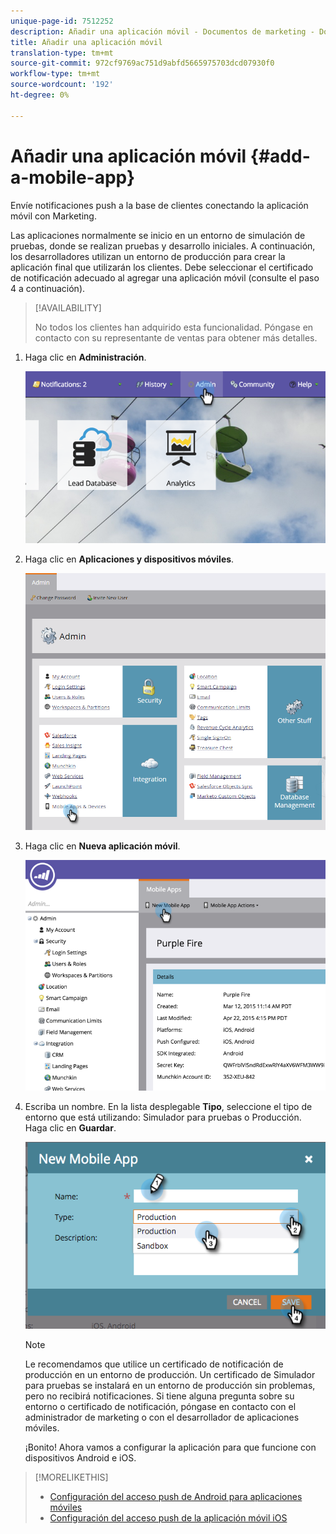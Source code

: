 ```yaml
---
unique-page-id: 7512252
description: Añadir una aplicación móvil - Documentos de marketing - Documentación del producto
title: Añadir una aplicación móvil
translation-type: tm+mt
source-git-commit: 972cf9769ac751d9abfd5665975703dcd07930f0
workflow-type: tm+mt
source-wordcount: '192'
ht-degree: 0%

---
```



# Añadir una aplicación móvil {#add-a-mobile-app}

Envíe notificaciones push a la base de clientes conectando la aplicación móvil con Marketing.

Las aplicaciones normalmente se inicio en un entorno de simulación de pruebas, donde se realizan pruebas y desarrollo iniciales. A continuación, los desarrolladores utilizan un entorno de producción para crear la aplicación final que utilizarán los clientes. Debe seleccionar el certificado de notificación adecuado al agregar una aplicación móvil (consulte el paso 4 a continuación).

>[!AVAILABILITY]
>
>
>No todos los clientes han adquirido esta funcionalidad. Póngase en contacto con su representante de ventas para obtener más detalles.

1. Haga clic en **Administración**.

   ![](assets/image2015-4-22-16-3a12-3a32.png)

1. Haga clic en **Aplicaciones y dispositivos móviles**.

   ![](assets/image2016-1-12-15-3a42-3a30.png)

1. Haga clic en **Nueva aplicación móvil**.

   ![](assets/image2015-4-22-16-3a17-3a15.png)

1. Escriba un nombre. En la lista desplegable **Tipo**, seleccione el tipo de entorno que está utilizando: Simulador para pruebas o Producción. Haga clic en **Guardar**.

   ![](assets/image2015-11-18-15-3a52-3a15.png)

   >[!NOTE]
   >
   >Le recomendamos que utilice un certificado de notificación de producción en un entorno de producción. Un certificado de Simulador para pruebas se instalará en un entorno de producción sin problemas, pero no recibirá notificaciones. Si tiene alguna pregunta sobre su entorno o certificado de notificación, póngase en contacto con el administrador de marketing o con el desarrollador de aplicaciones móviles.

   ¡Bonito! Ahora vamos a configurar la aplicación para que funcione con dispositivos Android e iOS.

>[!MORELIKETHIS]
>
>* [Configuración del acceso push de Android para aplicaciones móviles](/help/marketo/product-docs/mobile-marketing/admin/configure-mobile-app-android-push-access.md)
>* [Configuración del acceso push de la aplicación móvil iOS](/help/marketo/product-docs/mobile-marketing/admin/configure-mobile-app-ios-push-access.md)

